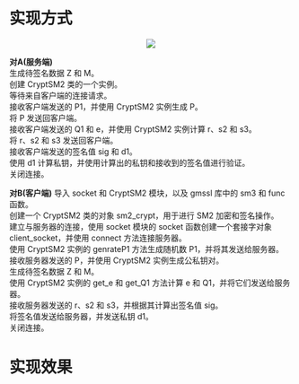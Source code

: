 # 实现方式

<div align="center">
  <img src="https://github.com/Ljm200301/ljm/blob/main/pictures/SM21.png">
</div>

**对A(服务端)**  
生成待签名数据 Z 和 M。  
创建 CryptSM2 类的一个实例。  
等待来自客户端的连接请求。  
接收客户端发送的 P1，并使用 CryptSM2 实例生成 P。  
将 P 发送回客户端。  
接收客户端发送的 Q1 和 e，并使用 CryptSM2 实例计算 r、s2 和 s3。  
将 r、s2 和 s3 发送回客户端。  
接收客户端发送的签名值 sig 和 d1。  
使用 d1 计算私钥，并使用计算出的私钥和接收到的签名值进行验证。  
关闭连接。

**对B(客户端)**
导入 socket 和 CryptSM2 模块，以及 gmssl 库中的 sm3 和 func 函数。  
创建一个 CryptSM2 类的对象 sm2_crypt，用于进行 SM2 加密和签名操作。  
建立与服务器的连接，使用 socket 模块的 socket 函数创建一个套接字对象 client_socket，并使用 connect 方法连接服务器。  
使用 CryptSM2 实例的 genrateP1 方法生成随机数 P1，并将其发送给服务器。  
接收服务器发送的 P，并使用 CryptSM2 实例生成公私钥对。  
生成待签名数据 Z 和 M。  
使用 CryptSM2 实例的 get_e 和 get_Q1 方法计算 e 和 Q1，并将它们发送给服务器。  
接收服务器发送的 r、s2 和 s3，并根据其计算出签名值 sig。  
将签名值发送给服务器，并发送私钥 d1。  
关闭连接。


# 实现效果

